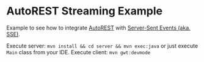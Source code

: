 # AutoREST Streaming Example

Example to see how to integrate [AutoREST][AutoREST] with [Server-Sent Events (aka. SSE)][SSE].

Execute server: `mvn install && cd server && mvn exec:java` or just execute `Main` class from your IDE.
Execute client: `mvn gwt:devmode`
  

[AutoREST]: https://github.com/intendia-oss/autorest
[SSE]: https://www.html5rocks.com/en/tutorials/eventsource/basics/
